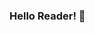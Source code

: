 ### Hello Reader! 👋

<!--
**KellenCarl/KellenCarl** is a ✨ _special_ ✨ repository because its `README.md` (this file) appears on your GitHub profile.

Here are some ideas to get you started:

- 🔭 I’m currently working on making my website the best experience possible: https://kellensbulkybooks.azurewebsites.net/
- 🌱 I’m currently learning AppSec best practices.
- 👯 I’m looking to collaborate on anything .NET related, especially Docs and AppSec related.
- 🤔 I’m looking for help with anything that makes me a better developer.
- 💬 Ask me about anything.  I'm always up to sharpening my mind or helping others sharpen their minds.
- 📫 How to reach me: GitHub, LinkedIn: https://www.linkedin.com/in/kellen-carl/
- 😄 Pronouns: He/Him
- ⚡ Fun fact: I was a Drilling Fluid Advisor for 8 years (Preventing Oil Spills, Keeping wellbore pressure under control, keeping everyone and property safe from blowouts). 
-->
